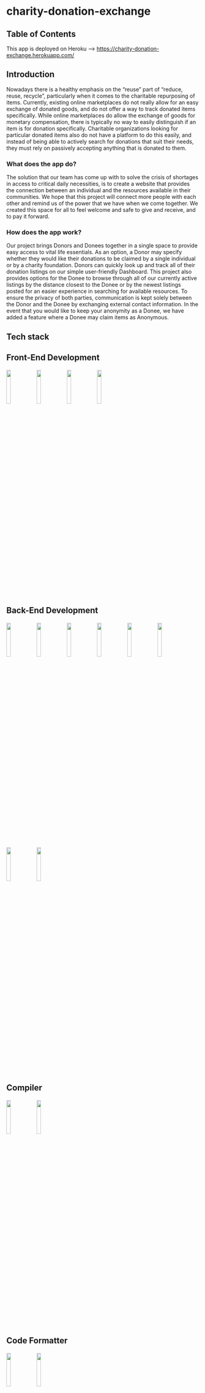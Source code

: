 

# charity-donation-exchange

## Table of Contents

This app is deployed on Heroku --> https://charity-donation-exchange.herokuapp.com/

## Introduction

Nowadays there is a healthy emphasis on the “reuse” part of “reduce, reuse, recycle”, particularly when it comes to the charitable repurposing of items. Currently, existing online marketplaces do not really allow for an easy exchange of donated goods, and do not offer a way to track donated items specifically. While online marketplaces do allow the exchange of goods for monetary compensation, there is  typically  no  way  to  easily  distinguish if an item is for donation  specifically.  Charitable organizations looking for particular donated items also do not have a platform to do this easily, and instead of being able to actively search for donations that suit their needs, they must rely on passively accepting anything that is donated to them.  

### What does the app do?

The solution that our team has come up with to solve the crisis of shortages in access to critical  daily  necessities, is to  create  a  website  that provides the connection between an individual and the resources available in their communities. We hope that this  project  will  connect more people with each other and remind us of the power that we have when we come together. We created this space for all to feel welcome and safe to give and receive, and to pay it forward.  

### How does the app work?

Our project brings Donors and Donees together in a single space to provide easy access to vital life essentials. As an option, a Donor may specify whether they would like their donations to be claimed by a single individual or by a charity foundation. Donors can quickly look up and track all of their donation listings on our simple user-friendly Dashboard. This project also  provides options  for  the  Donee  to  browse through all of our currently active listings by the distance closest to the Donee or by the newest listings  posted for  an  easier  experience  in searching for available resources. To ensure the privacy of both parties, communication is kept solely between the Donor and the Donee by exchanging external contact information. In the event that you would like to keep your anonymity as a Donee, we have added a feature where a Donee may claim items as Anonymous. 

## Tech stack
## Front-End Development

####  <img width="15%" src="https://www.vectorlogo.zone/logos/reactjs/reactjs-ar21.svg"> <img width="15%" src="https://www.vectorlogo.zone/logos/netlifyapp_watercss/netlifyapp_watercss-ar21.svg"> <img width="15%" src="https://raw.githubusercontent.com/styled-components/brand/master/styled-components.png"> <img width="15%" src="https://www.vectorlogo.zone/logos/sass-lang/sass-lang-icon.svg">


## Back-End Development

####  <img width="15%" src="https://www.vectorlogo.zone/logos/nodejs/nodejs-ar21.svg"> <img width="15%" src="https://www.vectorlogo.zone/logos/nodemonio/nodemonio-ar21.svg"> <img width="15%" src="https://www.vectorlogo.zone/logos/expressjs/expressjs-ar21.svg"> <img width="15%" src="https://user-images.githubusercontent.com/8939680/57233884-20344080-6fe5-11e9-8df3-0df1282e1574.png"> <img width="15%" src="https://www.vectorlogo.zone/logos/mysql/mysql-ar21.svg"> <img width="15%" src="https://stackjava.com/wp-content/uploads/2018/03/bcrypt-logo.jpg"> <img width="15%" src="https://www.devonblog.com/wp-content/uploads/2018/08/jwt_05.jpg"> <img width="15%" src="https://www.vectorlogo.zone/logos/npmjs/npmjs-ar21.svg">



## Compiler

####  <img width="15%" src="https://www.vectorlogo.zone/logos/js_webpack/js_webpack-ar21.svg"> <img width="15%" src="https://www.vectorlogo.zone/logos/babeljs/babeljs-ar21.svg">

## Code Formatter

####  <img width="15%" src="https://www.vectorlogo.zone/logos/eslint/eslint-ar21.svg"> <img width="15%" src="https://raw.githubusercontent.com/prettier/prettier-logo/master/images/prettier-banner-light.png">

## Testing

#### <img width="15%" src="https://www.vectorlogo.zone/logos/newrelic/newrelic-ar21.svg"> <img width="15%" src="https://res.cloudinary.com/crunchbase-production/image/upload/c_lpad,h_256,w_256,f_auto,q_auto:eco,dpr_1/v1420816527/efcb3lfvkif27xsoreye.png">  <img width="15%" src="https://onward.justia.com/wp-content/uploads/2021/08/Website-Metrics-With-Google-Lighthouse-1024x538.png">

## Project Management

####  <img width="15%" src="https://www.vectorlogo.zone/logos/trello/trello-ar21.svg">

## Deployment
####  <img width="15%" src="https://www.vectorlogo.zone/logos/amazon_aws/amazon_aws-ar21.svg"> <img width="15%" src="https://www.vectorlogo.zone/logos/heroku/heroku-ar21.svg"> <img width="15%" src="https://www.vectorlogo.zone/logos/docker/docker-ar21.svg">



## Technical Challenges 



Blue Ocean Readme

Technical challenges and research that you anticipated:

* Managing git workflow among the largest team yet (5 people)
    * Plan: Make sure everyone is clear on the proper operating procedures for Pull Requests/Making changes/etc., communicate often
    * Learned: Need to communicate more while making changes, give other people a heads up before editing their code, make sure to merge the pull requests as soon as the code review is completed, could have set up a testing suite to test for functionality much faster before and after each PR
* Implementing a robust authentication feature
    * Plan: Assign the task to a person who will research the relevant methods needed and implement them
    * Learned: There are various technologies used for authentication, need to be selective based on the actual use-case, need to be mindful of the vulnerabilities that a particular technology may unexpectedly introduce to the app
* Connecting all the components (that were individually worked on) together to achieve functionality
    * Plan: need to constantly communicate with one another whenever working on connecting components that were built by different people, ensure functionality before making merges or pull requests
    * Learned: even a small change in one component can introduce bugs and other malfunctions in other components that interact with said component, having one person to put their foot down and declare the format or shape of the expected data in one component can help with efficiency since other people can simply work on matching that format in the data they are sending out, its better to follow the Agile approach of building iteratively instead of incrementally (make sure the components are integrated early and often as opposed to each person just working on building a complex component that later will take forever to integrate with other components


Unexpected challenges

* Splitting up the work (actual coding) among team members
    * Why was it a challenge: there were multiple ways of splitting up the work such as by component or by service (front-end, back-end, db, api) and we were unsure which method was most commonly used in real life situations and how efficient each method would be
    * What did we learn: as recommended to us, each person taking charge of a service and everyone working on their own service in parallel with others and integrating them at various points in time proved to be an efficient use of time as there was little downtime in terms of having to wait on the work of others (which would’ve been the case if each person was in charge of a full stack slice of the entire app)
* Debugging (more than expected)
    * Why was it a challenge: since each person only worked on their own service mostly, if a debugging session involved checking the entire app and each component, sometimes it would be hard to follow the flow of operations/data because you were unfamiliar with other people’s code
        * If code was changed during a debugging session when it wasn’t your own code and the original author was not made aware of those changes, they could’ve gone and implemented other functionalities based on that now-changed code which would’ve led to further bugs and broken stuff.
    * What did we learn: don’t change other people’s code, if you do let them know or talk to them beforehand to get their permission. Whenever a debugging session encompasses more than a single service, invite that other person(s) so that they can quickly parse through their code for you and help make the session end faster. Make use of zoom collaboration features more so we’re not just verbally communicating at a single person screen sharing which slowed down the process a lot
* Sorting by Distance
    * Why was it a challenge: we agreed to implement this feature at the initial meeting with client. However, it turned out to be a bit more complex than we had originally envisioned, because the idea was to take in a zip code from a user and calculate the distance from that zip code to the zip code of each listing in the database, and there wasn’t a straightforward way to calculate distance between two zip codes.
    * We brainstormed a number of solutions including
        * using an external API service that provided the distance between two queried zip codes (scrapped because query limit was 10 an hour)
        * Using the googlemap API (scrapped because it was a paid service and we didn’t have a budget)
        * Sorting instead by borough (since this app’s scope would be NYC only, per client) or city (scrapped in lieu of better solution)
        * Having a static object that has all NYC zip codes and their distance from one another (scrapped because very hard to make)
        * Extracting global coordinates from each zip code and then using a geolocation formula to calculate the distance between those two sets of coordinates (feasible, we had found a csv file with all zipcode/coordinates data pairs, but scrapped due to finding a npm module that accomplishes exactly the same goal for us)
        * Actual solution: basically the previous bullet but someone had bundled all the functionality into a single npm module which we installed and implemented



What additional features do you plan to add, how do you plan to implement those features?

* Extra features
    * Being able to upload multiple photo urls for a listing
    * Live chat or other more robust communication feature for donor <-> donee
    * Edit listing
    * Search function (keyword, category, etc.)
* Refactoring: 
    * React Context
    * React Router
* Optimization:
    * Page load/Lighthouse related metrics
    * Load balancing/nginx/redis caching
    * Stress testing to ensure scalability


Key lessons from working with an external stakeholder
* The client was not technologically well-versed, so we had to translate what she was requesting into technical action items that could then be easily broken down further in terms of ticketing and planning so that it could be implemented through code
* Given the limited time, at inception we needed to set the exact scope of the project in terms of features, functionality, and deliverables
* Before showing the client the final proposal, we needed to really deliberate and plan out if each of the features the client requested would be feasible in terms of actual implementation, and if so, to what degree
* The project proposal gave us the opportunity to come back to the client with specific deliverables and design ideas that we thought we could achieve within the project timeline, and have the client go through it and set her expectations on the final product

Key lessons from user stories/ticketing
* User stories are non-technical in that they come almost directly from the client’s requested features
* Translating these stories into tickets that are isolated from one another in terms of service so that a single programmer can work on it on their own proved to be trickier than originally expected
* Learned that it’s always better to break down a user story into as granular of a ticket as you can make it, since it will simplify the task at hand
* Always make sure tickets are assigned to individuals and that everyone is aware of who is working on which ticket so the process is efficient and people are always working in parallel

Key lessons from standups/code reviews
* Good to set specific daily goals so that you always have a clear idea of what you should be accomplishing by the end of that day
* In addition, setting tangible group goals in order of priority (MVP first, then other features, etc) would’ve helped with productivity even more
* Code reviews could’ve been a bit more thorough and functionality testing should’ve been performed a bit more often instead of instant merging

* Link to Trello board: https://trello.com/b/kJMMFlce/blue-ocean
*
